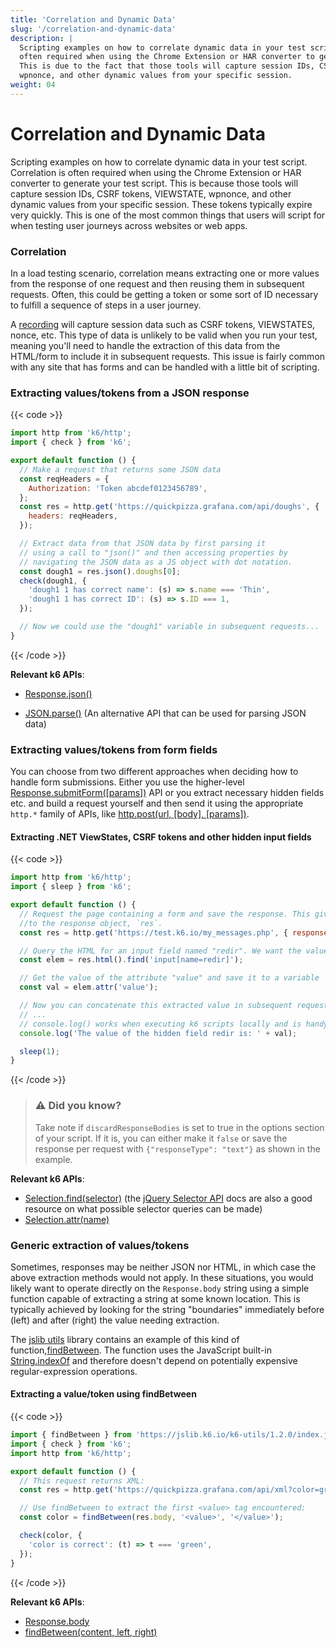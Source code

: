 ```yaml
---
title: 'Correlation and Dynamic Data'
slug: '/correlation-and-dynamic-data'
description: |
  Scripting examples on how to correlate dynamic data in your test script. Correlation is
  often required when using the Chrome Extension or HAR converter to generate your test script.
  This is due to the fact that those tools will capture session IDs, CSRF tokens, VIEWSTATE,
  wpnonce, and other dynamic values from your specific session.
weight: 04
---
```


# Correlation and Dynamic Data

Scripting examples on how to correlate dynamic data in your test script. Correlation is often
required when using the Chrome Extension or HAR converter to generate your test script. This
is because those tools will capture session IDs, CSRF tokens, VIEWSTATE, wpnonce, and other
dynamic values from your specific session. These tokens typically expire very quickly. This
is one of the most common things that users will script for when testing user journeys across
websites or web apps.

### Correlation

In a load testing scenario, correlation means extracting one or more values from the response
of one request and then reusing them in subsequent requests. Often, this could be getting
a token or some sort of ID necessary to fulfill a sequence of steps in a user journey.

A [recording](https://grafana.com/docs/k6/<K6_VERSION>/using-k6/test-authoring/create-tests-from-recordings) will capture session data such as CSRF tokens,
VIEWSTATES, nonce, etc. This type of data is unlikely to be valid when
you run your test, meaning you'll need to handle the extraction of this data from the HTML/form
to include it in subsequent requests. This issue is fairly common with any site that has forms
and can be handled with a little bit of scripting.

### Extracting values/tokens from a JSON response

{{< code >}}

```javascript
import http from 'k6/http';
import { check } from 'k6';

export default function () {
  // Make a request that returns some JSON data
  const reqHeaders = {
    Authorization: 'Token abcdef0123456789',
  };
  const res = http.get('https://quickpizza.grafana.com/api/doughs', {
    headers: reqHeaders,
  });

  // Extract data from that JSON data by first parsing it
  // using a call to "json()" and then accessing properties by
  // navigating the JSON data as a JS object with dot notation.
  const dough1 = res.json().doughs[0];
  check(dough1, {
    'dough1 1 has correct name': (s) => s.name === 'Thin',
    'dough1 1 has correct ID': (s) => s.ID === 1,
  });

  // Now we could use the "dough1" variable in subsequent requests...
}
```

{{< /code >}}

**Relevant k6 APIs**:

- [Response.json()](https://grafana.com/docs/k6/<K6_VERSION>/javascript-api/k6-http/response)

- [JSON.parse()](https://developer.mozilla.org/en-US/Web/JavaScript/Reference/Global_Objects/JSON/parse)
  (An alternative API that can be used for parsing JSON data)

### Extracting values/tokens from form fields

You can choose from two different approaches when deciding how to handle form submissions.
Either you use the higher-level [Response.submitForm([params])](https://grafana.com/docs/k6/<K6_VERSION>/javascript-api/k6-http/response/response-submitform) API
or you extract necessary hidden fields etc. and build a request yourself and then send it using the
appropriate `http.*` family of APIs, like [http.post(url, [body], [params])](https://grafana.com/docs/k6/<K6_VERSION>/javascript-api/k6-http/post).

#### Extracting .NET ViewStates, CSRF tokens and other hidden input fields

{{< code >}}

```javascript
import http from 'k6/http';
import { sleep } from 'k6';

export default function () {
  // Request the page containing a form and save the response. This gives you access
  //to the response object, `res`.
  const res = http.get('https://test.k6.io/my_messages.php', { responseType: 'text' });

  // Query the HTML for an input field named "redir". We want the value or "redir"
  const elem = res.html().find('input[name=redir]');

  // Get the value of the attribute "value" and save it to a variable
  const val = elem.attr('value');

  // Now you can concatenate this extracted value in subsequent requests that require it.
  // ...
  // console.log() works when executing k6 scripts locally and is handy for debugging purposes
  console.log('The value of the hidden field redir is: ' + val);

  sleep(1);
}
```

{{< /code >}}

> ### ⚠️ Did you know?
>
> Take note if `discardResponseBodies` is set to true in the options
> section of your script. If it is, you can either make it `false` or save the response per
> request with `{"responseType": "text"}` as shown in the example.

**Relevant k6 APIs**:

- [Selection.find(selector)](https://grafana.com/docs/k6/<K6_VERSION>/javascript-api/k6-html/selection/selection-find) (the [jQuery Selector API](http://api.jquery.com/category/selectors/)
  docs are also a good resource on what possible selector queries can be made)
- [Selection.attr(name)](https://grafana.com/docs/k6/<K6_VERSION>/javascript-api/k6-html/selection/selection-attr)

### Generic extraction of values/tokens

Sometimes, responses may be neither JSON nor HTML, in which case the above extraction methods would not apply. In these situations, you would likely want to operate directly on the `Response.body` string using a simple function capable of extracting a string at some known location. This is typically achieved by looking for the string "boundaries" immediately before (left) and after (right) the value needing extraction.

The [jslib utils](https://grafana.com/docs/k6/<K6_VERSION>/javascript-api/jslib/utils) library contains an example of this kind of function,[findBetween](https://grafana.com/docs/k6/<K6_VERSION>/javascript-api/jslib/utils/findbetween). The function uses the JavaScript built-in [String.indexOf](https://developer.mozilla.org/en-US/docs/Web/JavaScript/Reference/Global_Objects/String/indexOf) and therefore doesn't depend on potentially expensive regular-expression operations.

#### Extracting a value/token using findBetween

{{< code >}}

```javascript
import { findBetween } from 'https://jslib.k6.io/k6-utils/1.2.0/index.js';
import { check } from 'k6';
import http from 'k6/http';

export default function () {
  // This request returns XML:
  const res = http.get('https://quickpizza.grafana.com/api/xml?color=green');

  // Use findBetween to extract the first <value> tag encountered:
  const color = findBetween(res.body, '<value>', '</value>');

  check(color, {
    'color is correct': (t) => t === 'green',
  });
}
```

{{< /code >}}

**Relevant k6 APIs**:

- [Response.body](https://grafana.com/docs/k6/<K6_VERSION>/javascript-api/k6-http/response)
- [findBetween(content, left, right)](https://grafana.com/docs/k6/<K6_VERSION>/javascript-api/jslib/utils/findbetween)
